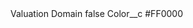 <?xml version="1.0" encoding="UTF-8"?>
<CustomMetadata xmlns="http://soap.sforce.com/2006/04/metadata" xmlns:xsi="http://www.w3.org/2001/XMLSchema-instance" xmlns:xsd="http://www.w3.org/2001/XMLSchema">
    <label>Valuation Domain</label>
    <protected>false</protected>
    <values>
        <field>Color__c</field>
        <value xsi:type="xsd:string">#FF0000</value>
    </values>
</CustomMetadata>
